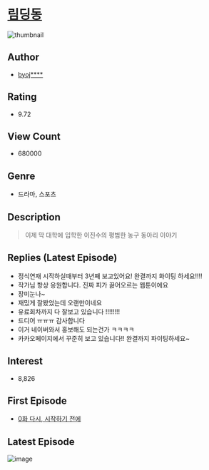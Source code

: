 # [림딩동](https://comic.naver.com/bestChallenge/list?titleId=661459)
![thumbnail](https://image-comic.pstatic.net/user_contents_data/challenge_comic/2019/06/15/292599/thumbnail_202x1643363a774_8c9d_471c_a4e3_1b5b3a9141af_00000474.JPEG)

## Author
- [byoj****](https://comic.naver.com/artistTitle?id=292599)

## Rating
- 9.72

## View Count
- 680000

## Genre
- 드라마, 스포츠

## Description
> 이제 막 대학에 입학한 이진수의 평범한 농구 동아리 이야기

## Replies (Latest Episode)
- 정식연재 시작하실때부터 3년째 보고있어요! 완결까지 화이팅 하세요!!!!
- 작가님 항상 응원합니다. 진짜 피가 끓어오르는 웹툰이에요
- 장미눈나~
- 재밌게 잘봤었는데 오랜만이네요
- 유료회차까지 다 잘보고 있습니다 !!!!!!!!
- 드디어 ㅠㅠㅠ 감사합니다
- 이거 네이버와서 홍보해도 되는건가 ㅋㅋㅋㅋ
- 카카오페이지에서 꾸준히 보고 있습니다!! 완결까지 파이팅하세요~

## Interest
- 8,826

## First Episode
- [0화 다시, 시작하기 전에](https://comic.naver.com/bestChallenge/detail?titleId=661459&no=86)

## Latest Episode
![image](https://image-comic.pstatic.net/user_contents_data/challenge_comic/2023/02/28/292599/upload_4135491265575870775.jpeg)
